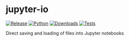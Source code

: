 # jupyter-io

[![Release](https://img.shields.io/pypi/v/jupyter-io?label=Release&color=cornflowerblue&style=flat-square)](https://pypi.org/project/jupyter-io/)
[![Python](https://img.shields.io/pypi/pyversions/jupyter-io?label=Python&color=cornflowerblue&style=flat-square)](https://pypi.org/project/jupyter-io/)
[![Downloads](https://img.shields.io/pypi/dm/jupyter-io?label=Downloads&color=cornflowerblue&style=flat-square)](https://pepy.tech/project/jupyter-io)
[![Tests](https://img.shields.io/github/actions/workflow/status/astropenguin/jupyter-io/tests.yml?label=Tests&style=flat-square)](https://github.com/astropenguin/jupyter-io/actions)

Direct saving and loading of files into Jupyter notebooks
